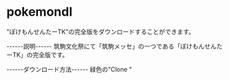 # pokemondl
"ぽけもんせんたーTK"の完全版をダウンロードすることができます。

------説明------
筑駒文化祭にて「筑駒メッセ」の一つである「ぽけもんせんたーTK」の完全版です。

------ダウンロード方法------
緑色の"Clone "
